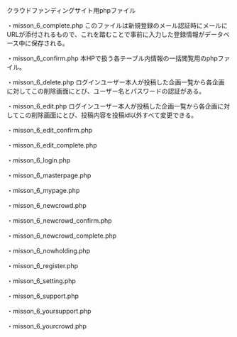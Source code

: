 クラウドファンディングサイト用phpファイル


・misson_6_complete.php
      このファイルは新規登録のメール認証時にメールにURLが添付されるもので、これを踏むことで事前に入力した登録情報がデータベース中に保存される。


・misson_6_confirm.php
      本HPで扱う各テーブル内情報の一括閲覧用のphpファイル。


・misson_6_delete.php
      ログインユーザー本人が投稿した企画一覧から各企画に対してこの削除画面にとび、ユーザー名とパスワードの認証がある。


・misson_6_edit.php
      ログインユーザー本人が投稿した企画一覧から各企画に対してこの削除画面にとび、投稿内容を投稿id以外すべて変更できる。


・misson_6_edit_confirm.php


・misson_6_edit_complete.php


・misson_6_login.php


・misson_6_masterpage.php


・misson_6_mypage.php



・misson_6_newcrowd.php



・misson_6_newcrowd_confirm.php



・misson_6_newcrowd_complete.php


・misson_6_nowholding.php


・misson_6_register.php



・misson_6_setting.php




・misson_6_support.php



・misson_6_yoursupport.php



・misson_6_yourcrowd.php
